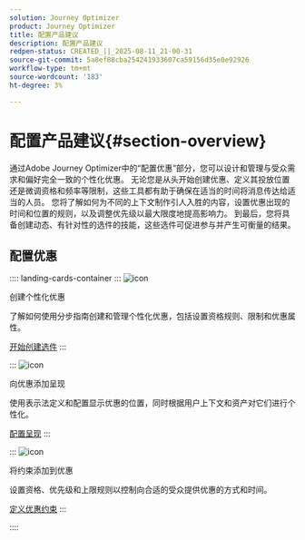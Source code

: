 ```yaml
---
solution: Journey Optimizer
product: Journey Optimizer
title: 配置产品建议
description: 配置产品建议
redpen-status: CREATED_||_2025-08-11_21-00-31
source-git-commit: 5a8ef88cba254241933607ca59156d35e0e92926
workflow-type: tm+mt
source-wordcount: '183'
ht-degree: 3%

---
```



# 配置产品建议{#section-overview}

通过Adobe Journey Optimizer中的“配置优惠”部分，您可以设计和管理与受众需求和偏好完全一致的个性化优惠。 无论您是从头开始创建优惠、定义其投放位置还是微调资格和频率等限制，这些工具都有助于确保在适当的时间将消息传达给适当的人员。 您将了解如何为不同的上下文制作引人入胜的内容，设置优惠出现的时间和位置的规则，以及调整优先级以最大限度地提高影响力。 到最后，您将具备创建动态、有针对性的选件的技能，这些选件可促进参与并产生可衡量的结果。

## 配置优惠

:::: landing-cards-container
:::
![icon](https://cdn.experienceleague.adobe.com/icons/circle-play.svg)

创建个性化优惠

了解如何使用分步指南创建和管理个性化优惠，包括设置资格规则、限制和优惠属性。

[开始创建选件](../using/offers/offer-library/creating-personalized-offers.md)
:::

:::
![icon](https://cdn.experienceleague.adobe.com/icons/puzzle-piece.svg)

向优惠添加呈现

使用表示法定义和配置显示优惠的位置，同时根据用户上下文和资产对它们进行个性化。

[配置呈现](../using/offers/offer-library/add-representations.md)
:::

:::
![icon](https://cdn.experienceleague.adobe.com/icons/bullseye.svg)

将约束添加到优惠

设置资格、优先级和上限规则以控制向合适的受众提供优惠的方式和时间。

[定义优惠约束](../using/offers/offer-library/add-constraints.md)
:::

::::
